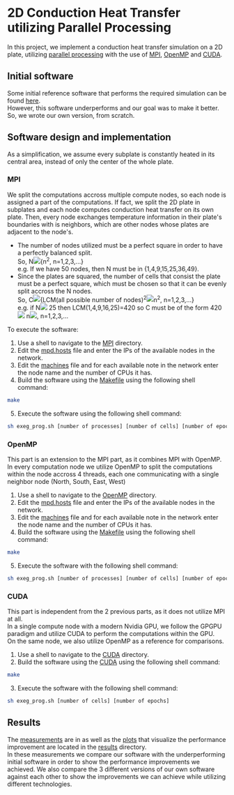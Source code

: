 # 2D Conduction Heat Transfer utilizing Parallel Processing

In this project, we implement a conduction heat transfer simulation on a 2D plate, utilizing [parallel processing](https://en.wikipedia.org/wiki/Parallel_computing) with the use of [MPI](https://en.wikipedia.org/wiki/Message_Passing_Interface), [OpenMP](https://en.wikipedia.org/wiki/OpenMP) and [CUDA](https://en.wikipedia.org/wiki/CUDA).

## Initial software
Some initial reference software that performs the required simulation can be found [here](https://computing.llnl.gov/tutorials/mpi/samples/C/mpi_heat2D.c).<br>
However, this software underperforms and our goal was to make it better. So, we wrote our own version, from scratch.

## Software design and implementation

As a simplification, we assume every subplate is constantly heated in its central area, instead of only the center of the whole plate.

### MPI
We split the computations accross multiple compute nodes, so each node is assigned a part of the computations. If fact, we split the 2D plate in subplates and each node computes conduction heat transfer on its own plate. Then, every node exchanges temperature information in their plate's boundaries with is neighbors, which are other nodes whose plates are adjacent to the node's.<br>

* The number of nodes utilized must be a perfect square in order to have a perfectly balanced split.<br>
  So, N<img src="https://render.githubusercontent.com/render/math?math=\in">{n<sup>2</sup>, n=1,2,3,...}<br>
  e.g. If we have 50 nodes, then N must be in {1,4,9,15,25,36,49}. 
* Since the plates are squared, the number of cells that consist the plate must be a perfect square, which must be chosen so that it can be evenly split accross the N nodes.<br>
  So, C<img src="https://render.githubusercontent.com/render/math?math=\in">{LCM(all possible number of nodes)<sup>2</sup><img src="https://render.githubusercontent.com/render/math?math=\times">n<sup>2</sup>, n=1,2,3,...}<br>
  e.g. if N<img src="https://render.githubusercontent.com/render/math?math=\leq"> 25 then LCM(1,4,9,16,25)=420 so C must be of the form 420<img src="https://render.githubusercontent.com/render/math?math={}^2 \cdot"> n<img src="https://render.githubusercontent.com/render/math?math={}^2">, n=1,2,3,...

To execute the software:
1. Use a shell to navigate to the [MPI](/sources/MPI) directory.
2. Edit the [mpd.hosts](/sources/MPI/mpd.hosts) file and enter the IPs of the available nodes in the network.
3. Edit the [machines](/sources/MPI/machines) file and for each available note in the network enter the node name and the number of CPUs it has.
4. Build the software using the [Makefile](/sources/MPI/Makefile) using the following shell command:
```bash
make
```
5. Execute the software using the following shell command:
```bash
sh exeg_prog.sh [number of processes] [number of cells] [number of epochs]
```

### OpenMP
This part is an extension to the MPI part, as it combines MPI with OpenMP.<br>
In every computation node we utilize OpenMP to split the computations within the node accross 4 threads, each one communicating with a single neighbor node (North, South, East, West)<br>

1. Use a shell to navigate to the [OpenMP](/sources/OpenMP) directory.
2. Edit the [mpd.hosts](/sources/OpenMP/mpd.hosts) file and enter the IPs of the available nodes in the network.
3. Edit the [machines](/sources/OpenMP/machines) file and for each available note in the network enter the node name and the number of CPUs it has.
4. Build the software using the [Makefile](/sources/OpenMP/Makefile) using the following shell command:
```bash
make
```
5. Execute the software with the following shell command:
```bash
sh exeg_prog.sh [number of processes] [number of cells] [number of epochs]
```

### CUDA
This part is independent from the 2 previous parts, as it does not utilize MPI at all.<br>
In a single compute node with a modern Nvidia GPU, we follow the GPGPU paradigm and utilize CUDA to perform the computations within the GPU.<br>
On the same node, we also utilize OpenMP as a reference for comparisons.<br>

1. Use a shell to navigate to the [CUDA](/sources/CUDA) directory.
2. Build the software using the [CUDA](/sources/CUDA/Makefile) using the following shell command:
```bash
make
```
3. Execute the software with the following shell command:
```bash
sh exeg_prog.sh [number of cells] [number of epochs]
```

## Results

The [measurements](/results/measurements.xls) are in as well as the [plots](/results/plots) that visualize the performance improvement are located in the [results](/results) directory.<br>
In these measurements we compare our software with the underperforming initial software in order to show the performance improvements we achieved.
We also compare the 3 different versions of our own software against each other to show the improvements we can achieve while utilizing different technologies.

